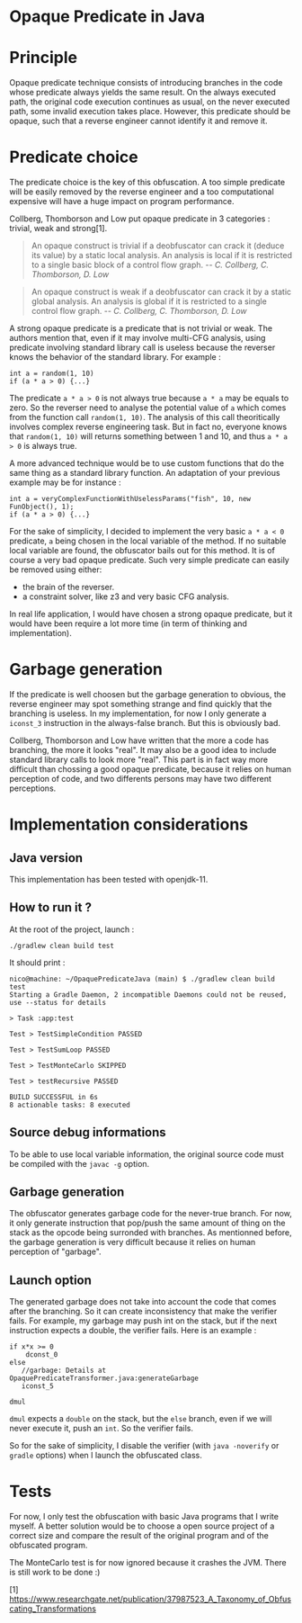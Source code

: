 # Opaque Predicate in Java

# Principle
Opaque predicate technique consists of introducing branches in the code whose predicate always yields the same result. On the always executed path, the original code execution continues as usual, on the never executed path, some invalid execution takes place. However, this predicate should be opaque, such that a reverse engineer cannot identify it and remove it.

# Predicate choice
The predicate choice is the key of this obfuscation. A too simple predicate will be easily removed by the reverse engineer and a too computational expensive will have a huge impact on program performance.

<!-- TODO: For the sake of simplicity, expliquer ici mon choix de prédicat -->

Collberg, Thomborson and Low put opaque predicate in 3 categories : trivial, weak and strong[1].

> An opaque construct is trivial if a deobfuscator can crack it (deduce its value) by a static local analysis. An analysis is local if it is restricted to a single basic block of a control flow graph.
> -- <cite>C. Collberg, C. Thomborson, D. Low</cite>

> An opaque construct is weak if a deobfuscator can crack it by a static global analysis. An analysis is global if it is restricted to a single control flow graph.
> -- <cite>C. Collberg, C. Thomborson, D. Low</cite>

A strong opaque predicate is a predicate that is not trivial or weak. The authors mention that, even if it may involve multi-CFG analysis, using predicate involving standard library call is useless because the reverser knows the behavior of the standard library. For example :

```
int a = random(1, 10)
if (a * a > 0) {...}
```
The predicate `a * a > 0` is not always true because `a * a` may be equals to zero. So the reverser need to analyse the potential value of `a`  which comes from the function call `random(1, 10)`. The analysis of this call theoritically involves complex reverse engineering task. But in fact no, everyone knows that `random(1, 10)` will returns something between 1 and 10, and thus `a * a > 0` is always true.

A more advanced technique would be to use custom functions that do the same thing as a standard library function. An adaptation of your previous example may be for instance :
```
int a = veryComplexFunctionWithUselessParams("fish", 10, new FunObject(), 1);
if (a * a > 0) {...}
```

For the sake of simplicity, I decided to implement the very basic `a * a < 0` predicate, `a` being chosen in the local variable of the method. If no suitable local variable are found, the obfuscator bails out for this method. It is of course a very bad opaque predicate. Such very simple predicate can easily be removed using either:

- the brain of the reverser.
- a constraint solver, like z3 and very basic CFG analysis.

In real life application, I would have chosen a strong opaque predicate, but it would have been require a lot more time (in term of thinking and implementation).

# Garbage generation
If the predicate is well choosen but the garbage generation to obvious, the reverse engineer may spot something strange and find quickly that the branching is useless. In my implementation, for now I only generate a `iconst_3` instruction in the always-false branch. But this is obviously bad.

Collberg, Thomborson and Low have written that the more a code has branching, the more it looks "real". It may also be a good idea to include standard library calls to look more "real". This part is in fact way more difficult than chossing a good opaque predicate, because it relies on human perception of code, and two differents persons may have two different perceptions.

# Implementation considerations

## Java version
This implementation has been tested with openjdk-11.

## How to run it ?
At the root of the project, launch :
```
./gradlew clean build test
```

It should print :

```
nico@machine: ~/OpaquePredicateJava (main) $ ./gradlew clean build test
Starting a Gradle Daemon, 2 incompatible Daemons could not be reused, use --status for details

> Task :app:test

Test > TestSimpleCondition PASSED

Test > TestSumLoop PASSED

Test > TestMonteCarlo SKIPPED

Test > testRecursive PASSED

BUILD SUCCESSFUL in 6s
8 actionable tasks: 8 executed
```

## Source debug informations
To be able to use local variable information, the original source code must be compiled with the `javac -g` option.

## Garbage generation
The obfuscator generates garbage code for the never-true branch. For now, it only generate instruction that pop/push the same amount of thing on the stack as the opcode being surronded with branches. As mentionned before, the garbage generation is very difficult because it relies on human perception of "garbage".

## Launch option
The generated garbage does not take into account the code that comes after the branching. So it can create inconsistency that make the verifier fails. For example, my garbage may push int on the stack, but if the next instruction expects a double, the verifier fails. Here is an example :

```
if x*x >= 0
    dconst_0
else
   //garbage: Details at OpaquePredicateTransformer.java:generateGarbage
   iconst_5 

dmul
```

`dmul` expects a `double` on the stack, but the `else` branch, even if we will never execute it, push an `int`. So the verifier fails.

So for the sake of simplicity, I disable the verifier (with `java -noverify` or `gradle` options) when I launch the obfuscated class.

# Tests
For now, I only test the obfuscation with basic Java programs that I write myself. A better solution would be to choose a open source project of a correct size and compare the result of the original program and of the obfuscated program.

The MonteCarlo test is for now ignored because it crashes the JVM. There is still work to be done :)

[1] https://www.researchgate.net/publication/37987523_A_Taxonomy_of_Obfuscating_Transformations